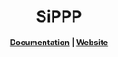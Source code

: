 <h1 align="center">SiPPP</h1>
<h4 align="center">
  <a href="https://sippp.box">Documentation</a> |
  <a href="https://sippp.box">Website</a>
</h4>
